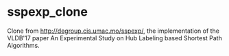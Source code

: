 # sspexp_clone
Clone from http://degroup.cis.umac.mo/sspexp/, the implementation of the VLDB'17 paper An Experimental Study on Hub Labeling based Shortest Path Algorithms. 
